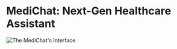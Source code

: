 # MediChat: Next-Gen Healthcare Assistant

![The MediChat's Interface]([https://github.com/Vickey-VJ/Healthcare-ChatBot/templates/image.png](https://github.com/Vickey-VJ/Healthcare-ChatBot/blob/main/templates/image.png))
